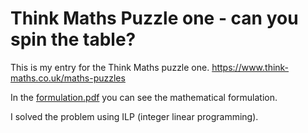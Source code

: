 # Think Maths Puzzle one - can you spin the table?

This is my entry for the Think Maths puzzle one.
https://www.think-maths.co.uk/maths-puzzles

In the [formulation.pdf](documentation/formulation.pdf) you can see the mathematical formulation.

I solved the problem using ILP (integer linear programming).
